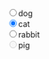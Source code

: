   <div class="rex-radio">
    <input type="radio" value="dog" id="choice1" name="pet" area-label="dog" readonly="" /><label class="rex-radio-label" for="choice1">dog</label>
  </div>
  <div class="rex-radio">
    <input type="radio" value="cat" id="choice2" name="pet" area-label="cat" checked="" readonly="" /><label class="rex-radio-label" for="choice2">cat</label>
  </div>
  <div class="rex-radio">
    <input type="radio" value="rabbit" id="choice3" name="pet" area-label="rabbit" readonly="" /><label class="rex-radio-label" for="choice3">rabbit</label>
  </div>
  <div class="rex-radio">
    <input type="radio" value="pig" id="choice4" name="pet" disabled="" area-label="pig" readonly="" /><label class="rex-radio-label" for="choice4">pig</label>
  </div>